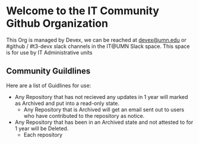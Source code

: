# Welcome to the IT Community Github Organization

This Org is managed by Devex, we can be reached at devex@umn.edu or #github / #t3-devx slack channels in the IT@UMN Slack space.  This space is for use by IT Administrative units

## Community Guildlines

Here are a list of Guidlines for use:
- Any Repository that has not recieved any updates in 1 year will marked as Archived and put into a read-only state.
  - Any Repository that is Archived will get an email sent out to users who have contributed to the repository as notice.
- Any Repository that has been in an Archived state and not attested to for 1 year will be Deleted.
  - Each repository

